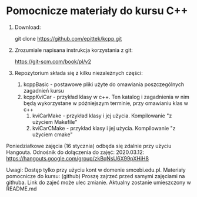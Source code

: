 # Pomocnicze materiały do kursu C++

1. Download:

   git clone https://github.com/epittek/kcpp.git

2. Zrozumiale napisana instrukcja korzystania z git:

   https://git-scm.com/book/pl/v2

3. Repozytorium składa się z kilku niezależnych części:

	1. kcppBasic - postawowe pliki użyte do omawiania poszczególnych zagadnień kursu
	2. kcppKviCar - przykład klasy w c++. Ten katalog i zagadnienia w nim będą wykorzystane w późniejszym terminie, przy omawianiu klas w c++
		1. kviCarMake  - przykład klasy i jej użycia. Kompilowanie "z użyciem Makefile"
		2. kviCarCMake - przykład klasy i jej użycia. Kompilowanie "z użyciem cmake"


Poniedziałkowe zajęcia (16 stycznia) odbęda się zdalnie przy użyciu Hangouta.  Odnośnik do dołączenia do zajęć:
2020.03.12: https://hangouts.google.com/group/zkBqNsU6X99pXHiH8

Uwagi:
   Dostęp tylko przy użyciu kont w domenie smcebi.edu.pl.
   Materiały pomocnicze do kursu: (github)
   Proszę zajrzeć przed samymi zajęciami na githuba. Link do zajeć może ulec zmianie. Aktualny zostanie umieszczony w README.md
